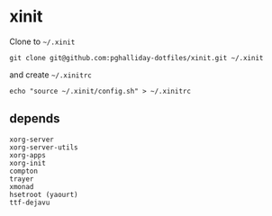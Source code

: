 # xinit

Clone to `~/.xinit`

```
git clone git@github.com:pghalliday-dotfiles/xinit.git ~/.xinit
```

and create `~/.xinitrc`

```
echo "source ~/.xinit/config.sh" > ~/.xinitrc
```

## depends

```
xorg-server
xorg-server-utils
xorg-apps
xorg-init
compton
trayer
xmonad
hsetroot (yaourt)
ttf-dejavu
```
